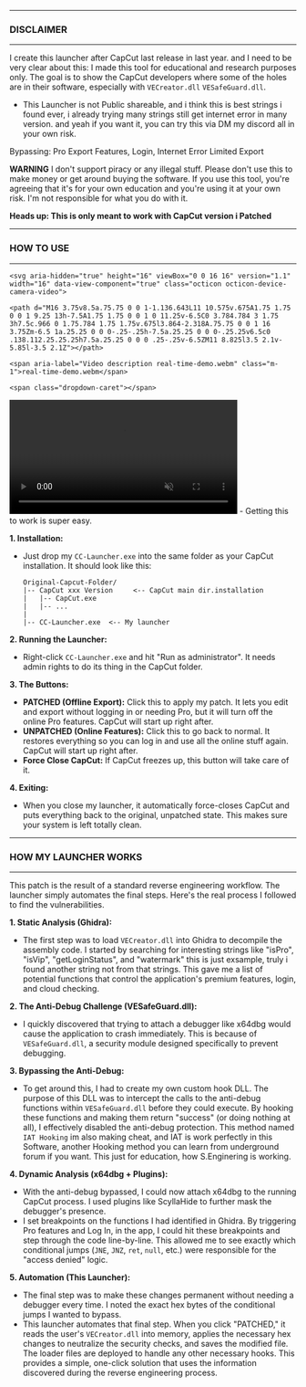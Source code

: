 

---
### **DISCLAIMER**
---
I create this launcher after CapCut last release in last year.
and I need to be very clear about this: I made this tool for educational and research purposes only. The goal is to show the CapCut developers where some of the holes are in their software, especially with `VECreator.dll` `VESafeGuard.dll`.

- This Launcher is not Public shareable, and i think this is best strings i found ever, i already trying many strings still get internet error in many version. and yeah if you want it, you can try this via DM my discord all in your own risk.


Bypassing:
Pro Export Features,
Login,
Internet Error Limited Export


**WARNING**
I don't support piracy or any illegal stuff. Please don't use this to make money or get around buying the software. If you use this tool, you're agreeing that it's for your own education and you're using it at your own risk. I'm not responsible for what you do with it.

**Heads up: This is only meant to work with CapCut version i Patched**

---
### **HOW TO USE**
---
 <summary class="px-3 py-2">

    <svg aria-hidden="true" height="16" viewBox="0 0 16 16" version="1.1" width="16" data-view-component="true" class="octicon octicon-device-camera-video">

    <path d="M16 3.75v8.5a.75.75 0 0 1-1.136.643L11 10.575v.675A1.75 1.75 0 0 1 9.25 13h-7.5A1.75 1.75 0 0 1 0 11.25v-6.5C0 3.784.784 3 1.75 3h7.5c.966 0 1.75.784 1.75 1.75v.675l3.864-2.318A.75.75 0 0 1 16 3.75Zm-6.5 1a.25.25 0 0 0-.25-.25h-7.5a.25.25 0 0 0-.25.25v6.5c0 .138.112.25.25.25h7.5a.25.25 0 0 0 .25-.25v-6.5ZM11 8.825l3.5 2.1v-5.85l-3.5 2.1Z"></path>

</svg>

    <span aria-label="Video description real-time-demo.webm" class="m-1">real-time-demo.webm</span>

    <span class="dropdown-caret"></span>

  </summary>


  <video src="https://private-user-images.githubusercontent.com/130182193/466960548-b7fe8f08-b64f-4bac-bb4a-c6cd1a89933d.mp4?jwt=eyJhbGciOiJIUzI1NiIsInR5cCI6IkpXVCJ9.eyJpc3MiOiJnaXRodWIuY29tIiwiYXVkIjoicmF3LmdpdGh1YnVzZXJjb250ZW50LmNvbSIsImtleSI6ImtleTUiLCJleHAiOjE3NTI2NjMzNDIsIm5iZiI6MTc1MjY2MzA0MiwicGF0aCI6Ii8xMzAxODIxOTMvNDY2OTYwNTQ4LWI3ZmU4ZjA4LWI2NGYtNGJhYy1iYjRhLWM2Y2QxYTg5OTMzZC5tcDQ_WC1BbXotQWxnb3JpdGhtPUFXUzQtSE1BQy1TSEEyNTYmWC1BbXotQ3JlZGVudGlhbD1BS0lBVkNPRFlMU0E1M1BRSzRaQSUyRjIwMjUwNzE2JTJGdXMtZWFzdC0xJTJGczMlMkZhd3M0X3JlcXVlc3QmWC1BbXotRGF0ZT0yMDI1MDcxNlQxMDUwNDJaJlgtQW16LUV4cGlyZXM9MzAwJlgtQW16LVNpZ25hdHVyZT0zNjVlM2MxZWE5ZjY2MjBhOGQxOTNmOTljZmJiOTZjYjYxOWQ2MTZjZGRhZjA0YzRmYzlkZTcyMzc3YjIwMTVjJlgtQW16LVNpZ25lZEhlYWRlcnM9aG9zdCJ9.PZRBIY38L2seEJSUCwTT5bh3Ec5_8rbaGv2G_5LfOiY" controls="controls" muted="muted" class="d-block rounded-bottom-2 border-top width-fit" style="max-height:640px; min-height: 200px" __idm_id__="1744898">


  </video> 
- Getting this to work is super easy.

**1. Installation:**
   - Just drop my `CC-Launcher.exe` into the same folder as your CapCut installation. It should look like this:
     ```
     Original-Capcut-Folder/
     |-- CapCut xxx Version     <-- CapCut main dir.installation
     |   |-- CapCut.exe
     |   |-- ...
     |
     |-- CC-Launcher.exe  <-- My launcher
     ```

**2. Running the Launcher:**
   - Right-click `CC-Launcher.exe` and hit "Run as administrator". It needs admin rights to do its thing in the CapCut folder.

**3. The Buttons:**
   - **PATCHED (Offline Export):** Click this to apply my patch. It lets you edit and export without logging in or needing Pro, but it will turn off the online Pro features. CapCut will start up right after.
   - **UNPATCHED (Online Features):** Click this to go back to normal. It restores everything so you can log in and use all the online stuff again. CapCut will start up right after.
   - **Force Close CapCut:** If CapCut freezes up, this button will take care of it.

**4. Exiting:**
   - When you close my launcher, it automatically force-closes CapCut and puts everything back to the original, unpatched state. This makes sure your system is left totally clean.

---
### **HOW MY LAUNCHER WORKS**
---

This patch is the result of a standard reverse engineering workflow. The launcher simply automates the final steps. Here's the real process I followed to find the vulnerabilities.

**1. Static Analysis (Ghidra):**
   - The first step was to load `VECreator.dll` into Ghidra to decompile the assembly code. I started by searching for interesting strings like "isPro", "isVip", "getLoginStatus", and "watermark" this is just exsample, truly i found another string not from that strings. This gave me a list of potential functions that control the application's premium features, login, and cloud checking.

**2. The Anti-Debug Challenge (VESafeGuard.dll):**
   - I quickly discovered that trying to attach a debugger like x64dbg would cause the application to crash immediately. This is because of `VESafeGuard.dll`, a security module designed specifically to prevent debugging.

**3. Bypassing the Anti-Debug:**
   - To get around this, I had to create my own custom hook DLL. The purpose of this DLL was to intercept the calls to the anti-debug functions within `VESafeGuard.dll` before they could execute. By hooking these functions and making them return "success" (or doing nothing at all), I effectively disabled the anti-debug protection. This method named `IAT Hooking` im also making cheat, and IAT is work perfectly in this Software, another Hooking method you can learn from underground forum if you want. This just for education, how S.Enginering is working.

**4. Dynamic Analysis (x64dbg + Plugins):**
   - With the anti-debug bypassed, I could now attach x64dbg to the running CapCut process. I used plugins like ScyllaHide to further mask the debugger's presence.
   - I set breakpoints on the functions I had identified in Ghidra. By triggering Pro features and Log In, in the app, I could hit these breakpoints and step through the code line-by-line. This allowed me to see exactly which conditional jumps (`JNE`, `JNZ`, `ret`, `null`, etc.) were responsible for the "access denied" logic.

**5. Automation (This Launcher):**
   - The final step was to make these changes permanent without needing a debugger every time. I noted the exact hex bytes of the conditional jumps I wanted to bypass.
   - This launcher automates that final step. When you click "PATCHED," it reads the user's `VECreator.dll` into memory, applies the necessary hex changes to neutralize the security checks, and saves the modified file. The loader files are deployed to handle any other necessary hooks. This provides a simple, one-click solution that uses the information discovered during the reverse engineering process.

